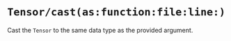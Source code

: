 # ``Tensor/cast(as:function:file:line:)``

Cast the `Tensor` to the same data type as the provided argument.